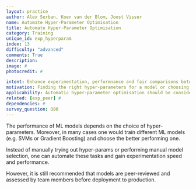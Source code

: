 ```yaml
---
layout: practice
author: Alex Serban, Koen van der Blom, Joost Visser
name: Automate Hyper-Parameter Optimisation
title: Automate Hyper-Parameter Optimisation
category: Training
unique_id: exp_hyperparam
index: 13
difficulty: "advanced"
comments: True
description:
image: #
photocredit: #

intent: Enhance experimentation, performnance and fair comparisons between algorithms, by automating hyper-parameter search and model selection. #
motivation: Finding the right hyper-parameters for a model or choosing between different ML models can be a daunting task. Automated methods to perform these activities are now available, with great 'off the shelf' tool support.  #
applicability: Automatic hyper-parameter optimisation should be considered in any ML application.
related: [exp_peer] #
dependencies: #
survey_question: Q80
---
```


The performance of ML models depends on the choice of hyper-parameters.
Moreover, in many cases one would train different ML models (e.g. SVMs or Gradient Boosting) and choose the better performing one.

Instead of manually trying out hyper-params or performing manual model selection, one can automate these tasks and gain experimentation speed and performance.

However, it is still recommended that models are peer-reviewed and assessed by team members before deployment to production.